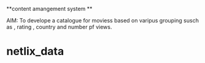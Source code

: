 **content amangement system
**

AIM: To develope a catalogue for moviess based on varipus grouping susch as , rating , country and number pf views. 



# netlix_data
